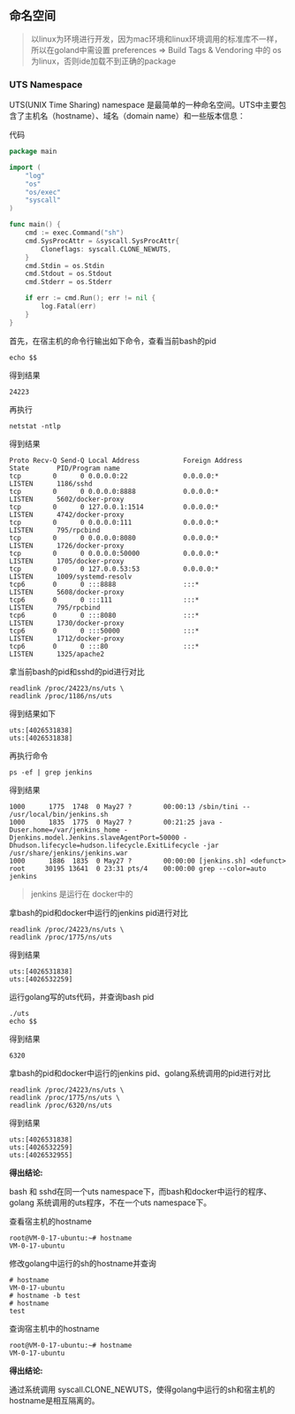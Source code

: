 ## 命名空间

> 以linux为环境进行开发，因为mac环境和linux环境调用的标准库不一样，所以在goland中需设置
> preferences => Build Tags & Vendoring 中的 os 为linux，否则ide加载不到正确的package

### UTS Namespace

UTS(UNIX Time Sharing) namespace 是最简单的一种命名空间。UTS中主要包含了主机名（hostname）、域名（domain name）和一些版本信息：

代码

```go
package main

import (
	"log"
	"os"
	"os/exec"
	"syscall"
)

func main() {
	cmd := exec.Command("sh")
	cmd.SysProcAttr = &syscall.SysProcAttr{
		Cloneflags: syscall.CLONE_NEWUTS,
	}
	cmd.Stdin = os.Stdin
	cmd.Stdout = os.Stdout
	cmd.Stderr = os.Stderr

	if err := cmd.Run(); err != nil {
		log.Fatal(err)
	}
}

```

首先，在宿主机的命令行输出如下命令，查看当前bash的pid

```shell
echo $$
```

得到结果

```text
24223
```

再执行

```shell
netstat -ntlp
```

得到结果

```text
Proto Recv-Q Send-Q Local Address           Foreign Address         State       PID/Program name    
tcp        0      0 0.0.0.0:22              0.0.0.0:*               LISTEN      1186/sshd           
tcp        0      0 0.0.0.0:8888            0.0.0.0:*               LISTEN      5602/docker-proxy   
tcp        0      0 127.0.0.1:1514          0.0.0.0:*               LISTEN      4742/docker-proxy   
tcp        0      0 0.0.0.0:111             0.0.0.0:*               LISTEN      795/rpcbind         
tcp        0      0 0.0.0.0:8080            0.0.0.0:*               LISTEN      1726/docker-proxy   
tcp        0      0 0.0.0.0:50000           0.0.0.0:*               LISTEN      1705/docker-proxy   
tcp        0      0 127.0.0.53:53           0.0.0.0:*               LISTEN      1009/systemd-resolv 
tcp6       0      0 :::8888                 :::*                    LISTEN      5608/docker-proxy   
tcp6       0      0 :::111                  :::*                    LISTEN      795/rpcbind         
tcp6       0      0 :::8080                 :::*                    LISTEN      1730/docker-proxy   
tcp6       0      0 :::50000                :::*                    LISTEN      1712/docker-proxy   
tcp6       0      0 :::80                   :::*                    LISTEN      1325/apache2       
```

拿当前bash的pid和sshd的pid进行对比

```shell
readlink /proc/24223/ns/uts \
readlink /proc/1186/ns/uts 
```

得到结果如下

```text
uts:[4026531838]
uts:[4026531838]
```

再执行命令

```shell
ps -ef | grep jenkins
```

得到结果

```text
1000      1775  1748  0 May27 ?        00:00:13 /sbin/tini -- /usr/local/bin/jenkins.sh
1000      1835  1775  0 May27 ?        00:21:25 java -Duser.home=/var/jenkins_home -Djenkins.model.Jenkins.slaveAgentPort=50000 -Dhudson.lifecycle=hudson.lifecycle.ExitLifecycle -jar /usr/share/jenkins/jenkins.war
1000      1886  1835  0 May27 ?        00:00:00 [jenkins.sh] <defunct>
root     30195 13641  0 23:31 pts/4    00:00:00 grep --color=auto jenkins

```

> jenkins 是运行在 docker中的

拿bash的pid和docker中运行的jenkins pid进行对比

```shell
readlink /proc/24223/ns/uts \
readlink /proc/1775/ns/uts
```

得到结果

```text
uts:[4026531838]
uts:[4026532259]
```

运行golang写的uts代码，并查询bash pid

```shell
./uts
echo $$
```

得到结果

```text
6320
```

拿bash的pid和docker中运行的jenkins pid、golang系统调用的pid进行对比

```shell
readlink /proc/24223/ns/uts \
readlink /proc/1775/ns/uts \
readlink /proc/6320/ns/uts 
```

得到结果

```text
uts:[4026531838]
uts:[4026532259]
uts:[4026532955]
```

**得出结论:**

bash 和 sshd在同一个uts namespace下，而bash和docker中运行的程序、golang 系统调用的uts程序，不在一个uts namespace下。

查看宿主机的hostname

```shell
root@VM-0-17-ubuntu:~# hostname
VM-0-17-ubuntu
```

修改golang中运行的sh的hostname并查询

```shell
# hostname
VM-0-17-ubuntu
# hostname -b test
# hostname
test
```

查询宿主机中的hostname

```shell
root@VM-0-17-ubuntu:~# hostname
VM-0-17-ubuntu
```

**得出结论:**

通过系统调用 syscall.CLONE_NEWUTS，使得golang中运行的sh和宿主机的hostname是相互隔离的。